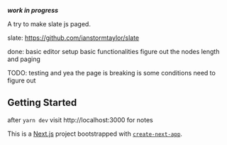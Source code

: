 **_work in progress_**

A try to make slate js paged.

slate:
https://github.com/ianstormtaylor/slate


done:
basic editor setup
basic functionalities
figure out the nodes length and paging

TODO:
testing and yea the page is breaking is some conditions need to figure out

## Getting Started
after `yarn dev` visit http://localhost:3000 for notes

This is a [Next.js](https://nextjs.org/) project bootstrapped with [`create-next-app`](https://github.com/vercel/next.js/tree/canary/packages/create-next-app).




